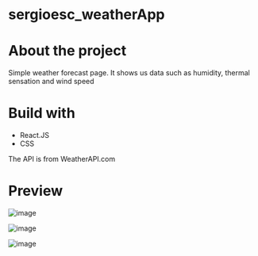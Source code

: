 # sergioesc_weatherApp

# About the project

Simple weather forecast page. It shows us data such as humidity, thermal sensation and wind speed

# Build with
  * React.JS
  * CSS

The API is from WeatherAPI.com

# Preview

![image](https://user-images.githubusercontent.com/93834310/161114063-2235366a-59c9-4ceb-95fe-1f0bd511d5e2.png)

![image](https://user-images.githubusercontent.com/93834310/161114103-3e04eff5-b1e1-433b-9616-205d7f0788ac.png)

![image](https://user-images.githubusercontent.com/93834310/161114146-a86ce661-1bcf-431e-9b54-dd994380cb1e.png)

